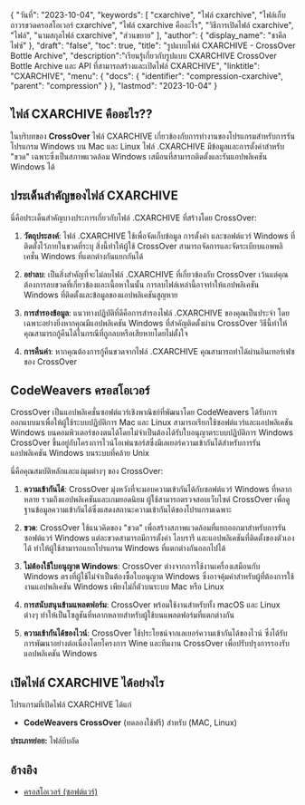 {
"วันที่": "2023-10-04",
  "keywords": [
"cxarchive",
"ไฟล์ cxarchive",
"ไฟล์เก็บถาวรขวดครอสโอเวอร์ cxarchive",
"ไฟล์ cxarchive คืออะไร",
"วิธีการเปิดไฟล์ cxarchive",
"ไฟล์",
"นามสกุลไฟล์ cxarchive",
"ส่วนขยาย"
],
  "author": {
"display_name": "ชาคีล ไฟซ์"
},
"draft": "false",
"toc": true,
"title": "รูปแบบไฟล์ CXARCHIVE - CrossOver Bottle Archive",
  "description":"เรียนรู้เกี่ยวกับรูปแบบ CXARCHIVE CrossOver Bottle Archive และ API ที่สามารถสร้างและเปิดไฟล์ CXARCHIVE",
  "linktitle": "CXARCHIVE",
  "menu": {
    "docs": {
      "identifier": "compression-cxarchive",
      "parent": "compression"
}
},
"lastmod": "2023-10-04"
}

## ไฟล์ CXARCHIVE คืออะไร??

ในบริบทของ **CrossOver** ไฟล์ CXARCHIVE เกี่ยวข้องกับการทำงานของโปรแกรมสำหรับการรันโปรแกรม Windows บน Mac และ Linux ไฟล์ .CXARCHIVE มีข้อมูลและการตั้งค่าสำหรับ "ขวด" เฉพาะซึ่งเป็นสภาพแวดล้อม Windows เสมือนที่สามารถติดตั้งและรันแอปพลิเคชัน Windows ได้

## ประเด็นสำคัญของไฟล์ CXARCHIVE

นี่คือประเด็นสำคัญบางประการเกี่ยวกับไฟล์ .CXARCHIVE ที่สร้างโดย CrossOver:

1. **วัตถุประสงค์**: ไฟล์ .CXARCHIVE ใช้เพื่อจัดเก็บข้อมูล การตั้งค่า และซอฟต์แวร์ Windows ที่ติดตั้งไว้ภายในขวดที่ระบุ สิ่งนี้ทำให้ผู้ใช้ CrossOver สามารถจัดการและจัดระเบียบแอพพลิเคชั่น Windows ที่แตกต่างกันแยกกันได้
    







2. **อย่าลบ**: เป็นสิ่งสำคัญที่จะไม่ลบไฟล์ .CXARCHIVE ที่เกี่ยวข้องกับ CrossOver เว้นแต่คุณต้องการลบขวดที่เกี่ยวข้องและเนื้อหาในนั้น การลบไฟล์เหล่านี้อาจทำให้แอปพลิเคชัน Windows ที่ติดตั้งและข้อมูลของแอปพลิเคชันสูญหาย
    







3. **การสำรองข้อมูล**: แนวทางปฏิบัติที่ดีคือการสำรองไฟล์ .CXARCHIVE ของคุณเป็นประจำ โดยเฉพาะอย่างยิ่งหากคุณมีแอปพลิเคชัน Windows ที่สำคัญติดตั้งผ่าน CrossOver วิธีนี้ทำให้คุณสามารถกู้คืนได้ในกรณีที่ถูกลบหรือเสียหายโดยไม่ตั้งใจ
    







4. **การคืนค่า**: หากคุณต้องการกู้คืนขวดจากไฟล์ .CXARCHIVE คุณสามารถทำได้ผ่านอินเทอร์เฟซของ CrossOver

## CodeWeavers ครอสโอเวอร์

CrossOver เป็นแอปพลิเคชั่นซอฟต์แวร์เชิงพาณิชย์ที่พัฒนาโดย CodeWeavers ได้รับการออกแบบมาเพื่อให้ผู้ใช้ระบบปฏิบัติการ Mac และ Linux สามารถเรียกใช้ซอฟต์แวร์และแอปพลิเคชัน Windows บนคอมพิวเตอร์ของตนได้โดยไม่จำเป็นต้องได้รับใบอนุญาตระบบปฏิบัติการ Windows CrossOver ขึ้นอยู่กับโครงการไวน์โอเพ่นซอร์สซึ่งมีเลเยอร์ความเข้ากันได้สำหรับการรันแอปพลิเคชัน Windows บนระบบที่คล้าย Unix

นี่คือคุณสมบัติหลักและแง่มุมต่างๆ ของ CrossOver:

1. **ความเข้ากันได้**: CrossOver มุ่งหวังที่จะมอบความเข้ากันได้กับซอฟต์แวร์ Windows ที่หลากหลาย รวมถึงแอปพลิเคชันและเกมยอดนิยม ผู้ใช้สามารถตรวจสอบเว็บไซต์ CrossOver เพื่อดูฐานข้อมูลความเข้ากันได้ซึ่งแสดงสถานะความเข้ากันได้ของโปรแกรมเฉพาะ
    







2. **ขวด**: CrossOver ใช้แนวคิดของ "ขวด" เพื่อสร้างสภาพแวดล้อมที่แยกออกมาสำหรับการรันซอฟต์แวร์ Windows แต่ละขวดสามารถมีการตั้งค่า ไลบรารี และแอปพลิเคชันที่ติดตั้งของตัวเองได้ ทำให้ผู้ใช้สามารถแยกโปรแกรม Windows ที่แตกต่างกันออกไปได้
    







3. **ไม่ต้องใช้ใบอนุญาต Windows**: CrossOver ต่างจากการใช้งานเครื่องเสมือนกับ Windows ตรงที่ผู้ใช้ไม่จำเป็นต้องซื้อใบอนุญาต Windows ซึ่งอาจคุ้มค่าสำหรับผู้ที่ต้องการใช้งานแอปพลิเคชัน Windows เพียงไม่กี่ตัวบนระบบ Mac หรือ Linux
    







4. **การสนับสนุนข้ามแพลตฟอร์ม**: CrossOver พร้อมใช้งานสำหรับทั้ง macOS และ Linux ต่างๆ ทำให้เป็นโซลูชันที่หลากหลายสำหรับผู้ใช้บนแพลตฟอร์มที่แตกต่างกัน
    







5. **ความเข้ากันได้ของไวน์**: CrossOver ใช้ประโยชน์จากเลเยอร์ความเข้ากันได้ของไวน์ ซึ่งได้รับการพัฒนาอย่างต่อเนื่องโดยโครงการ Wine และทีมงาน CrossOver เพื่อปรับปรุงการรองรับแอปพลิเคชัน Windows

## เปิดไฟล์ CXARCHIVE ได้อย่างไร

โปรแกรมที่เปิดไฟล์ CXARCHIVE ได้แก่

- **CodeWeavers CrossOver** (ทดลองใช้ฟรี) สำหรับ (MAC, Linux)

**ประเภทย่อย:** ไฟล์บีบอัด

## อ้างอิง
* [ครอสโอเวอร์ (ซอฟต์แวร์)](https://en.wikipedia.org/wiki/CrossOver_(software))

